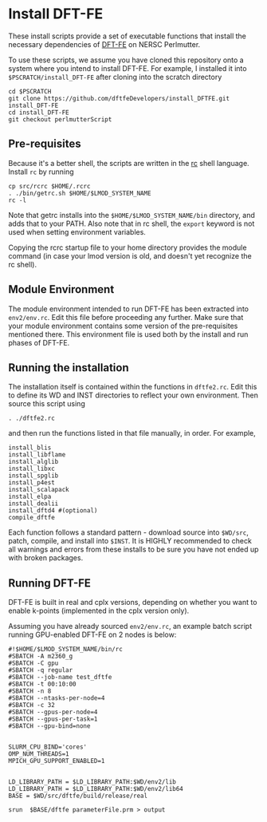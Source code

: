 # Install DFT-FE

These install scripts provide a set of executable
functions that install the necessary dependencies
of [DFT-FE](https://github.com/dftfeDevelopers/dftfe)
on NERSC Perlmutter.

To use these scripts, we assume you have cloned this
repository onto a system where you intend to install DFT-FE.
For example, I installed it into `$PSCRATCH/install_DFT-FE` after 
cloning into the scratch directory

    cd $PSCRATCH
    git clone https://github.com/dftfeDevelopers/install_DFTFE.git install_DFT-FE
    cd install_DFT-FE
    git checkout perlmutterScript

## Pre-requisites

Because it's a better shell, the scripts are written
in the [rc](http://doc.cat-v.org/plan_9/4th_edition/papers/rc)
shell language.  Install `rc` by running

    cp src/rcrc $HOME/.rcrc
    . ./bin/getrc.sh $HOME/$LMOD_SYSTEM_NAME
    rc -l

Note that getrc installs into the `$HOME/$LMOD_SYSTEM_NAME/bin`
directory, and adds that to your PATH. Also note that in rc shell, the 
`export` keyword is not used when setting environment variables.

Copying the rcrc startup file to your home directory provides
the module command (in case your lmod version is old,
and doesn't yet recognize the rc shell).

## Module Environment

The module environment intended to run DFT-FE has been extracted
into `env2/env.rc`.  Edit this file before proceeding any further.
Make sure that your module environment contains some version of the
pre-requisites mentioned there.
This environment file is used both by the install and run
phases of DFT-FE.

## Running the installation
The installation itself is contained within the functions in
`dftfe2.rc`.  Edit this to define its WD and INST directories
to reflect your own environment.
Then source this script using

    . ./dftfe2.rc

and then run the functions listed in that file manually, in order.
For example, 

    install_blis
    install_libflame
    install_alglib
    install_libxc
    install_spglib
    install_p4est
    install_scalapack
    install_elpa
    install_dealii
    install_dftd4 #(optional)
    compile_dftfe

Each function follows a standard pattern - download source into `$WD/src`,
patch, compile, and install into `$INST`.  It is HIGHLY recommended
to check all warnings and errors from these installs to be sure
you have not ended up with broken packages.


## Running DFT-FE

DFT-FE is built in real and cplx versions, depending on whether you
want to enable k-points (implemented in the cplx version only).

Assuming you have already sourced `env2/env.rc`, an example
batch script running GPU-enabled DFT-FE on 2 nodes is below:

    #!$HOME/$LMOD_SYSTEM_NAME/bin/rc
    #SBATCH -A m2360_g
    #SBATCH -C gpu
    #SBATCH -q regular
    #SBATCH --job-name test_dftfe
    #SBATCH -t 00:10:00
    #SBATCH -n 8
    #SBATCH --ntasks-per-node=4
    #SBATCH -c 32
    #SBATCH --gpus-per-node=4
    #SBATCH --gpus-per-task=1
    #SBATCH --gpu-bind=none


    SLURM_CPU_BIND='cores'
    OMP_NUM_THREADS=1
    MPICH_GPU_SUPPORT_ENABLED=1


    LD_LIBRARY_PATH = $LD_LIBRARY_PATH:$WD/env2/lib
    LD_LIBRARY_PATH = $LD_LIBRARY_PATH:$WD/env2/lib64
    BASE = $WD/src/dftfe/build/release/real

    srun  $BASE/dftfe parameterFile.prm > output
